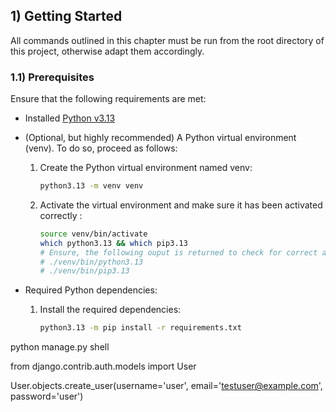 ## 1) Getting Started
All commands outlined in this chapter must be run from the root directory of this project, otherwise adapt them accordingly.

### 1.1) Prerequisites
Ensure that the following requirements are met:
- Installed [Python v3.13](https://www.python.org/downloads/release/python-3130)

- (Optional, but highly recommended) A Python virtual environment (venv). To do so, proceed as follows:
    1. Create the Python virtual environment named venv:
        ```bash
        python3.13 -m venv venv
        ```
    2. Activate the virtual environment and make sure it has been activated correctly :
        ```bash
        source venv/bin/activate
        which python3.13 && which pip3.13
        # Ensure, the following ouput is returned to check for correct activation:
        # ./venv/bin/python3.13
        # ./venv/bin/pip3.13
        ```
- Required Python dependencies:
    1. Install the required dependencies:
        ```bash
        python3.13 -m pip install -r requirements.txt
        ```


python manage.py shell

from django.contrib.auth.models import User

User.objects.create_user(username='user', email='testuser@example.com', password='user')